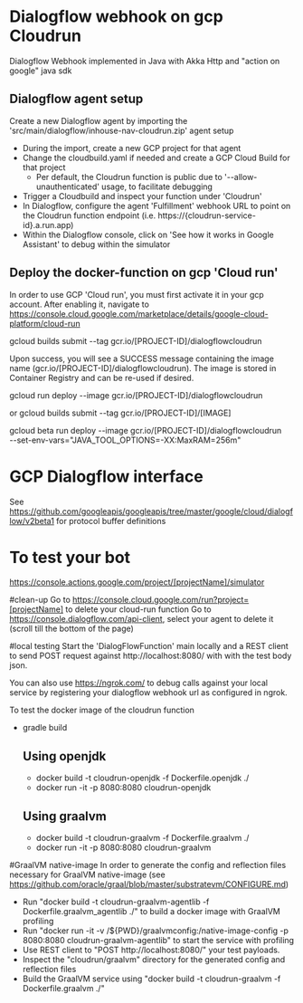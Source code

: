 # Dialogflow webhook on gcp Cloudrun

Dialogflow Webhook implemented in Java with Akka Http and "action on google" java sdk

## Dialogflow agent setup
Create a new Dialogflow agent by importing the 'src/main/dialogflow/inhouse-nav-cloudrun.zip' agent setup
- During the import, create a new GCP project for that agent
- Change the cloudbuild.yaml if needed and create a GCP Cloud Build for that project
  - Per default, the Cloudrun function is public due to '--allow-unauthenticated' usage, to facilitate debugging
- Trigger a Cloudbuild and inspect your function under 'Cloudrun'
- In Dialogflow, configure the agent 'Fulfillment' webhook URL to point on the Cloudrun function endpoint (i.e. https://{cloudrun-service-id}.a.run.app)
- Within the Dialogflow console, click on 'See how it works in Google Assistant' to debug within the simulator


## Deploy the docker-function on gcp 'Cloud run'

In order to use GCP 'Cloud run', you must first activate it in your gcp account.
After enabling it, navigate to https://console.cloud.google.com/marketplace/details/google-cloud-platform/cloud-run

gcloud builds submit --tag gcr.io/[PROJECT-ID]/dialogflowcloudrun

Upon success, you will see a SUCCESS message containing the image name (gcr.io/[PROJECT-ID]/dialogflowcloudrun). The image is stored in Container Registry and can be re-used if desired.

gcloud run deploy <service-name> --image gcr.io/[PROJECT-ID]/dialogflowcloudrun

or
gcloud builds submit --tag gcr.io/[PROJECT-ID]/[IMAGE]

gcloud beta run deploy --image gcr.io/[PROJECT-ID]/dialogflowcloudrun \
      --set-env-vars="JAVA_TOOL_OPTIONS=-XX:MaxRAM=256m"

# GCP Dialogflow interface
See https://github.com/googleapis/googleapis/tree/master/google/cloud/dialogflow/v2beta1 for protocol buffer definitions

# To test your bot
https://console.actions.google.com/project/[projectName]/simulator

#clean-up
Go to https://console.cloud.google.com/run?project=[projectName] to delete your cloud-run function
Go to https://console.dialogflow.com/api-client, select your agent to delete it (scroll till the bottom of the page)

#local testing
Start the 'DialogFlowFunction' main locally and a REST client to send POST request against http://localhost:8080/ with
with the test body json.

You can also use https://ngrok.com/ to debug calls against your local service by registering your dialogflow webhook url 
as configured in ngrok.

To test the docker image of the cloudrun function
- gradle build

  ## Using openjdk
  - docker build -t cloudrun-openjdk -f Dockerfile.openjdk ./
  - docker run -it -p 8080:8080 cloudrun-openjdk

  ## Using graalvm
  - docker build -t cloudrun-graalvm -f Dockerfile.graalvm ./
  - docker run -it -p 8080:8080 cloudrun-graalvm

#GraalVM native-image
In order to generate the config and reflection files necessary for GraalVM native-image (see https://github.com/oracle/graal/blob/master/substratevm/CONFIGURE.md)
- Run "docker build -t cloudrun-graalvm-agentlib -f Dockerfile.graalvm_agentlib ./" to build a docker image with GraalVM profiling
- Run "docker run -it -v /${PWD}/graalvmconfig:/native-image-config -p 8080:8080 cloudrun-graalvm-agentlib" to start the service with profiling
- Use REST client to "POST http://localhost:8080/" your test payloads.
- Inspect the "cloudrun/graalvm" directory for the generated config and reflection files
- Build the GraalVM service using "docker build -t cloudrun-graalvm -f Dockerfile.graalvm ./"
